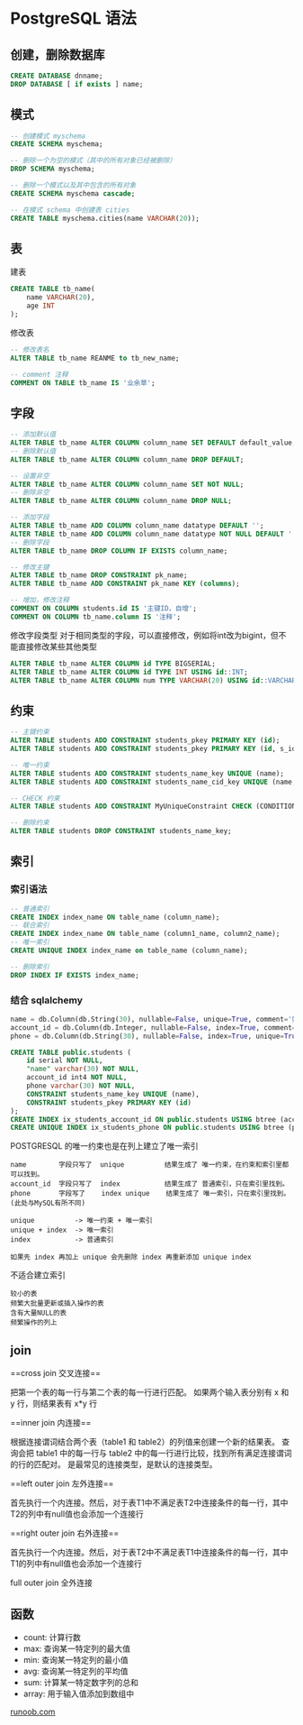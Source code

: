 # PostgreSQL 语法

## 创建，删除数据库

```sql
CREATE DATABASE dnname;
DROP DATABASE [ if exists ] name;
```

## 模式

```sql
-- 创建模式 myschema
CREATE SCHEMA myschema;

-- 删除一个为空的模式（其中的所有对象已经被删除）
DROP SCHEMA myschema;

-- 删除一个模式以及其中包含的所有对象
CREATE SCHEMA myschema cascade;
```

```sql
-- 在模式 schema 中创建表 cities
CREATE TABLE myschema.cities(name VARCHAR(20));
```

## 表

建表

```sql
CREATE TABLE tb_name(
    name VARCHAR(20),
    age INT
);
```

修改表

```sql
-- 修改表名
ALTER TABLE tb_name REANME to tb_new_name;

-- comment 注释
COMMENT ON TABLE tb_name IS '业余草';
```

## 字段

```sql
-- 添加默认值
ALTER TABLE tb_name ALTER COLUMN column_name SET DEFAULT default_value;
-- 删除默认值
ALTER TABLE tb_name ALTER COLUMN column_name DROP DEFAULT;

-- 设置非空
ALTER TABLE tb_name ALTER COLUMN column_name SET NOT NULL;
-- 删除非空
ALTER TABLE tb_name ALTER COLUMN column_name DROP NULL;

-- 添加字段
ALTER TABLE tb_name ADD COLUMN column_name datatype DEFAULT '';
ALTER TABLE tb_name ADD COLUMN column_name datatype NOT NULL DEFAULT '';
-- 删除字段
ALTER TABLE tb_name DROP COLUMN IF EXISTS column_name;

-- 修改主键
ALTER TABLE tb_name DROP CONSTRAINT pk_name;
ALTER TABLE tb_name ADD CONSTRAINT pk_name KEY (columns);

-- 增加，修改注释
COMMENT ON COLUMN students.id IS '主键ID，自增';
COMMENT ON COLUMN tb_name.column IS '注释';
```

修改字段类型
对于相同类型的字段，可以直接修改，例如将int改为bigint，但不能直接修改某些其他类型

```sql
ALTER TABLE tb_name ALTER COLUMN id TYPE BIGSERIAL;
ALTER TABLE tb_name ALTER COLUMN id TYPE INT USING id::INT;
ALTER TABLE tb_name ALTER COLUMN num TYPE VARCHAR(20) USING id::VARCHAR(20);
```

## 约束

```sql
-- 主键约束
ALTER TABLE students ADD CONSTRAINT students_pkey PRIMARY KEY (id);
ALTER TABLE students ADD CONSTRAINT students_pkey PRIMARY KEY (id, s_id);

-- 唯一约束
ALTER TABLE students ADD CONSTRAINT students_name_key UNIQUE (name);
ALTER TABLE students ADD CONSTRAINT students_name_cid_key UNIQUE (name, cid);

-- CHECK 约束
ALTER TABLE students ADD CONSTRAINT MyUniqueConstraint CHECK (CONDITION);

-- 删除约束
ALTER TABLE students DROP CONSTRAINT students_name_key;
```

## 索引

### 索引语法

```sql
-- 普通索引
CREATE INDEX index_name ON table_name (column_name);
-- 联合索引
CREATE INDEX index_name ON table_name (column1_name, column2_name);
-- 唯一索引
CREATE UNIQUE INDEX index_name on table_name (column_name);

-- 删除索引
DROP INDEX IF EXISTS index_name;
```

### 结合 sqlalchemy

```python
name = db.Column(db.String(30), nullable=False, unique=True, comment='姓名')
account_id = db.Column(db.Integer, nullable=False, index=True, comment='账号id')
phone = db.Column(db.String(30), nullable=False, index=True, unique=True, comment='手机号')
```

```sql
CREATE TABLE public.students (
    id serial NOT NULL,
    "name" varchar(30) NOT NULL,
    account_id int4 NOT NULL,
    phone varchar(30) NOT NULL,
    CONSTRAINT students_name_key UNIQUE (name),
    CONSTRAINT students_pkey PRIMARY KEY (id)
);
CREATE INDEX ix_students_account_id ON public.students USING btree (account_id);
CREATE UNIQUE INDEX ix_students_phone ON public.students USING btree (phone);
```

POSTGRESQL 的唯一约束也是在列上建立了唯一索引

```text
name        字段只写了  unique          结果生成了 唯一约束，在约束和索引里都可以找到。
account_id  字段只写了  index           结果生成了 普通索引，只在索引里找到。
phone       字段写了    index unique    结果生成了 唯一索引，只在索引里找到。(此处与MySQL有所不同)

unique          -> 唯一约束 + 唯一索引
unique + index  -> 唯一索引
index           -> 普通索引

如果先 index 再加上 unique 会先删除 index 再重新添加 unique index
```

不适合建立索引

```text
较小的表
频繁大批量更新或插入操作的表
含有大量NULL的表
频繁操作的列上
```

## join

==cross join 交叉连接==

把第一个表的每一行与第二个表的每一行进行匹配。
如果两个输入表分别有 x 和 y 行，则结果表有 x*y 行

==inner join 内连接==

根据连接谓词结合两个表（table1 和 table2）的列值来创建一个新的结果表。
查询会把 table1 中的每一行与 table2 中的每一行进行比较，找到所有满足连接谓词的行的匹配对。
是最常见的连接类型，是默认的连接类型。

==left outer join 左外连接==

首先执行一个内连接。然后，对于表T1中不满足表T2中连接条件的每一行，其中T2的列中有null值也会添加一个连接行

==right outer join 右外连接==

首先执行一个内连接。然后，对于表T2中不满足表T1中连接条件的每一行，其中T1的列中有null值也会添加一个连接行

full outer join 全外连接

## 函数

- count: 计算行数
- max: 查询某一特定列的最大值
- min: 查询某一特定列的最小值
- avg: 查询某一特定列的平均值
- sum: 计算某一特定数字列的总和
- array: 用于输入值添加到数组中

[runoob.com](https://www.runoob.com/postgresql/postgresql-functions.html)
